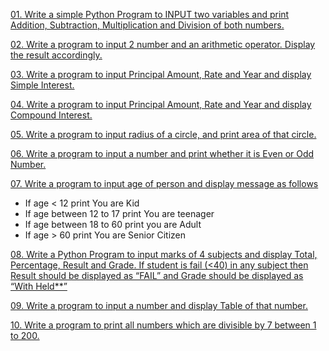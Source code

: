 [01. Write a simple Python Program to INPUT two variables and print Addition, Subtraction, Multiplication and Division of both numbers. ](001.py)

[02. Write a program to input 2 number and an arithmetic operator. Display the result accordingly. ](002.py)

[03. Write a program to input Principal Amount, Rate and Year and display Simple Interest. ](003.py)

[04. Write a program to input Principal Amount, Rate and Year and display Compound Interest.](004.py)

[05. Write a program to input radius of a circle, and print area of that circle. ](005.py)

[06. Write a program to input a number and print whether it is Even or Odd Number. ](006.py)

[07. Write a program to input age of person and display message as follows](007.py) 
- If age < 12 print You are Kid 
- If age between 12 to 17 print You are teenager 
- If age between 18 to 60 print you are Adult 
- If age > 60 print You are Senior Citizen  

[08. Write a Python Program to input marks of 4 subjects and display Total, Percentage, Result and Grade. If student is fail (<40) in any subject then Result should be displayed as “FAIL” and Grade should be displayed as “With Held**” ](008.py)

[09. Write a program to input a number and display Table of that number.](009.py) 

[10. Write a program to print all numbers which are divisible by 7 between 1 to 200.](010.py) 